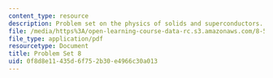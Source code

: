```yaml
---
content_type: resource
description: Problem set on the physics of solids and superconductors.
file: /media/https%3A/open-learning-course-data-rc.s3.amazonaws.com/8-512-theory-of-solids-ii-spring-2009/0f8d8e11435d6f752b30e4966c30a013_MIT8_512s09_pset08.pdf
file_type: application/pdf
resourcetype: Document
title: Problem Set 8
uid: 0f8d8e11-435d-6f75-2b30-e4966c30a013
---
```

